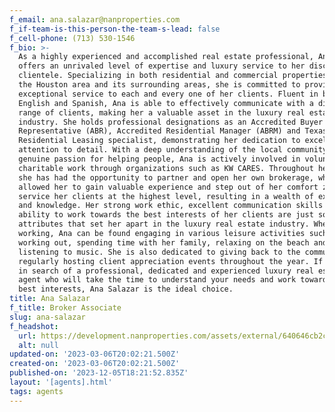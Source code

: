 ```yaml
---
f_email: ana.salazar@nanproperties.com
f_if-team-is-this-person-the-team-s-lead: false
f_cell-phone: (713) 530-1546
f_bio: >-
  As a highly experienced and accomplished real estate professional, Ana Salazar
  offers an unrivaled level of expertise and luxury service to her discerning
  clientele. Specializing in both residential and commercial properties within
  the Houston area and its surrounding areas, she is committed to providing
  exceptional service to each and every one of her clients. Fluent in both
  English and Spanish, Ana is able to effectively communicate with a diverse
  range of clients, making her a valuable asset in the luxury real estate
  industry. She holds professional designations as an Accredited Buyer's
  Representative (ABR), Accredited Residential Manager (ABRM) and Texas
  Residential Leasing specialist, demonstrating her dedication to excellence and
  attention to detail. With a deep understanding of the local community and a
  genuine passion for helping people, Ana is actively involved in volunteer and
  charitable work through organizations such as KW CARES. Throughout her career,
  she has had the opportunity to partner and open her own brokerage, which has
  allowed her to gain valuable experience and step out of her comfort zone to
  service her clients at the highest level, resulting in a wealth of experience
  and knowledge. Her strong work ethic, excellent communication skills and
  ability to work towards the best interests of her clients are just some of the
  attributes that set her apart in the luxury real estate industry. When not
  working, Ana can be found engaging in various leisure activities such as
  working out, spending time with her family, relaxing on the beach and
  listening to music. She is also dedicated to giving back to the community and
  regularly hosting client appreciation events throughout the year. If you are
  in search of a professional, dedicated and experienced luxury real estate
  agent who will take the time to understand your needs and work towards your
  best interests, Ana Salazar is the ideal choice.
title: Ana Salazar
f_title: Broker Associate
slug: ana-salazar
f_headshot:
  url: https://development.nanproperties.com/assets/external/640646cb2cd2af6e37e3ea9e_ana.webp
  alt: null
updated-on: '2023-03-06T20:02:21.500Z'
created-on: '2023-03-06T20:02:21.500Z'
published-on: '2023-12-05T18:21:52.835Z'
layout: '[agents].html'
tags: agents
---
```



